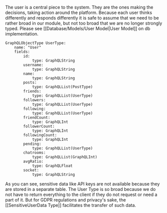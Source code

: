 
The user is a central piece to the system. They are the ones making the decisions, taking action around the platform. Because each user thinks differently and responds differently it is safe to assume that we need to be rather broad in our module, but not too broad that we are no longer strongly typed. Please see [[Database/Models/User Model|User Model]] on db implementation.

```plaintext
GraphQLObjectType UserType:
    name: "User"
    fields: 
        id:
            type: GraphQLString
        username:
            type: GraphQLString
        name:
            type: GraphQLString
        posts:
            type: GraphQLList(PostType)
        friends:
            type: GraphQLList(UserType)
        followers:
            type: GraphQLList(UserType)
        following:
            type: GraphQLList(UserType)
        friendCount:
            type: GraphQLInt
        followerCount:
            type: GraphQLInt
        followingCount:
            type: GraphQLInt
        pending:
            type: GraphQLList(UserType)
        chatrooms:
            type: GraphQLList(GraphQLInt)
        avgRatio:
            type: GraphQLFloat
        socket:
            type: GraphQLString
```

As you can see, sensitive data like API keys are not available because they are stored in a separate table. The User Type is so broad because we do not have to return everything to the client if they do not request or need a part of it. But for GDPR regulations and privacy's sake, the [[SensitiveUserData Type]] facilitates the transfer of such data.